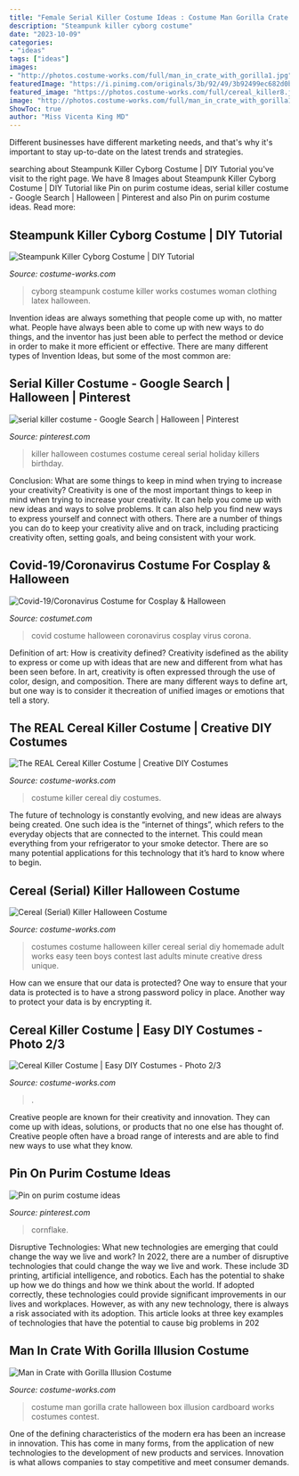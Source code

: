 ```yaml
---
title: "Female Serial Killer Costume Ideas : Costume Man Gorilla Crate Halloween Box Illusion Cardboard Works Costumes Contest"
description: "Steampunk killer cyborg costume"
date: "2023-10-09"
categories:
- "ideas"
tags: ["ideas"]
images:
- "http://photos.costume-works.com/full/man_in_crate_with_gorilla1.jpg"
featuredImage: "https://i.pinimg.com/originals/3b/92/49/3b92499ec682d0bbb46204c9d993731f.jpg"
featured_image: "https://photos.costume-works.com/full/cereal_killer8.jpg"
image: "http://photos.costume-works.com/full/man_in_crate_with_gorilla1.jpg"
ShowToc: true
author: "Miss Vicenta King MD"
---
```



Different businesses have different marketing needs, and that's why it's important to stay up-to-date on the latest trends and strategies.

	

		
searching about Steampunk Killer Cyborg Costume | DIY Tutorial you've visit to the right page. We have 8 Images about Steampunk Killer Cyborg Costume | DIY Tutorial like Pin on purim costume ideas, serial killer costume - Google Search | Halloween | Pinterest and also Pin on purim costume ideas. Read more:
		
    
## Steampunk Killer Cyborg Costume | DIY Tutorial

<img loading=lazy src="https://photos.costume-works.com/full/steampunk_killer_cyborg.jpg" onerror="this.onerror=null;this.src='https://tse4.mm.bing.net/th?id=OIP.jASDTiOvOn_jXHpx9RLenwHaM-&amp;pid=15.1';" alt="Steampunk Killer Cyborg Costume | DIY Tutorial">

_Source: costume-works.com_

>cyborg steampunk costume killer works costumes woman clothing latex halloween. 

	

Invention ideas are always something that people come up with, no matter what. People have always been able to come up with new ways to do things, and the inventor has just been able to perfect the method or device in order to make it more efficient or effective. There are many different types of Invention Ideas, but some of the most common are:

    
## Serial Killer Costume - Google Search | Halloween | Pinterest

<img loading=lazy src="https://s-media-cache-ak0.pinimg.com/736x/8b/fa/c4/8bfac4a73dbe7524571065927b265a92.jpg" onerror="this.onerror=null;this.src='https://tse1.mm.bing.net/th?id=OIP.zGx6mOiPJBMp5tOz6GVPzwHaLG&amp;pid=15.1';" alt="serial killer costume - Google Search | Halloween | Pinterest">

_Source: pinterest.com_

>killer halloween costumes costume cereal serial holiday killers birthday. 

	

Conclusion: What are some things to keep in mind when trying to increase your creativity?
Creativity is one of the most important things to keep in mind when trying to increase your creativity. It can help you come up with new ideas and ways to solve problems. It can also help you find new ways to express yourself and connect with others. There are a number of things you can do to keep your creativity alive and on track, including practicing creativity often, setting goals, and being consistent with your work.

    
## Covid-19/Coronavirus Costume For Cosplay &amp; Halloween

<img loading=lazy src="https://www.costumet.com/images/misc/covid-19/cover.jpg" onerror="this.onerror=null;this.src='https://tse1.mm.bing.net/th?id=OIP.qt1K0mY-_B-AmGR0tuhJ6gHaDt&amp;pid=15.1';" alt="Covid-19/Coronavirus Costume for Cosplay &amp; Halloween">

_Source: costumet.com_

>covid costume halloween coronavirus cosplay virus corona. 

	

Definition of art: How is creativity defined?
Creativity isdefined as the ability to express or come up with ideas that are new and different from what has been seen before. In art, creativity is often expressed through the use of color, design, and composition. There are many different ways to define art, but one way is to consider it thecreation of unified images or emotions that tell a story.

    
## The REAL Cereal Killer Costume | Creative DIY Costumes

<img loading=lazy src="https://photos.costume-works.com/full/the_real_cereal_killer.jpg" onerror="this.onerror=null;this.src='https://tse3.mm.bing.net/th?id=OIP.woDVYqFhMVAJ6VXWa_HTmQHaJ3&amp;pid=15.1';" alt="The REAL Cereal Killer Costume | Creative DIY Costumes">

_Source: costume-works.com_

>costume killer cereal diy costumes. 

	

The future of technology is constantly evolving, and new ideas are always being created. One such idea is the “internet of things”, which refers to the everyday objects that are connected to the internet. This could mean everything from your refrigerator to your smoke detector. There are so many potential applications for this technology that it’s hard to know where to begin.

    
## Cereal (Serial) Killer Halloween Costume

<img loading=lazy src="https://photos.costume-works.com/full/cereal_killer.jpg" onerror="this.onerror=null;this.src='https://tse2.mm.bing.net/th?id=OIP.ox0gyXK1WUeRGPrM6RGFgQHaLo&amp;pid=15.1';" alt="Cereal (Serial) Killer Halloween Costume">

_Source: costume-works.com_

>costumes costume halloween killer cereal serial diy homemade adult works easy teen boys contest last adults minute creative dress unique. 

	

How can we ensure that our data is protected?
One way to ensure that your data is protected is to have a strong password policy in place. Another way to protect your data is by encrypting it.

    
## Cereal Killer Costume | Easy DIY Costumes - Photo 2/3

<img loading=lazy src="https://photos.costume-works.com/full/cereal_killer8.jpg" onerror="this.onerror=null;this.src='https://tse1.mm.bing.net/th?id=OIP.SZdoFHf640RP0rOHVkGlxAHaP5&amp;pid=15.1';" alt="Cereal Killer Costume | Easy DIY Costumes - Photo 2/3">

_Source: costume-works.com_

>. 

	

Creative people are known for their creativity and innovation. They can come up with ideas, solutions, or products that no one else has thought of. Creative people often have a broad range of interests and are able to find new ways to use what they know.

    
## Pin On Purim Costume Ideas

<img loading=lazy src="https://i.pinimg.com/originals/3b/92/49/3b92499ec682d0bbb46204c9d993731f.jpg" onerror="this.onerror=null;this.src='https://tse1.mm.bing.net/th?id=OIP.r5GscFkdbKfN--7xHz4LfQHaMe&amp;pid=15.1';" alt="Pin on purim costume ideas">

_Source: pinterest.com_

>cornflake. 

	

Disruptive Technologies: What new technologies are emerging that could change the way we live and work?
In 2022, there are a number of disruptive technologies that could change the way we live and work. These include 3D printing, artificial intelligence, and robotics. Each has the potential to shake up how we do things and how we think about the world. If adopted correctly, these technologies could provide significant improvements in our lives and workplaces. However, as with any new technology, there is always a risk associated with its adoption. This article looks at three key examples of technologies that have the potential to cause big problems in 202
    
## Man In Crate With Gorilla Illusion Costume

<img loading=lazy src="http://photos.costume-works.com/full/man_in_crate_with_gorilla1.jpg" onerror="this.onerror=null;this.src='https://tse3.mm.bing.net/th?id=OIP.3yomtl3jtpNG82BLhyVlQwHaKi&amp;pid=15.1';" alt="Man in Crate with Gorilla Illusion Costume">

_Source: costume-works.com_

>costume man gorilla crate halloween box illusion cardboard works costumes contest. 

	

One of the defining characteristics of the modern era has been an increase in innovation. This has come in many forms, from the application of new technologies to the development of new products and services. Innovation is what allows companies to stay competitive and meet consumer demands.

